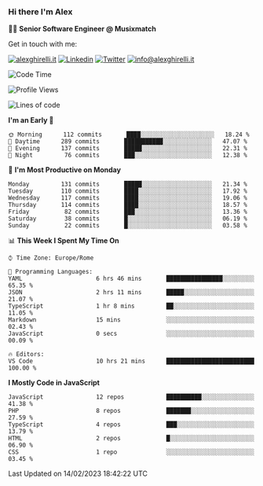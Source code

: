 ### Hi there I'm Alex

👨‍💻 __Senior Software Engineer @ Musixmatch__

Get in touch with me:

[![alexghirelli.it](https://img.shields.io/static/v1?label=alexghirelli.it&message=%20&color=red&logo=&style=flat-square&logoColor=white)](https://www.alexghirelli.it/)
[![Linkedin](https://img.shields.io/static/v1?label=Linkedin&message=%20&color=blue&logo=Linkedin&style=flat-square&logoColor=white)](https://linkedin.com/in/alexghirelli)
[![Twitter](https://img.shields.io/static/v1?label=Twitter&message=%20&color=blue&logo=Twitter&style=flat-square&logoColor=white)](https://twitter.com/alexGhirelli)
[![info@alexghirelli.it](https://img.shields.io/static/v1?label=info@alexghirelli.it&message=%20&color=red&logo=gmail&style=flat-square&logoColor=white)](mailto:info@alexghirelli.it)

<!--START_SECTION:waka-->
![Code Time](http://img.shields.io/badge/Code%20Time-7%2C330%20hrs%2027%20mins-blue)

![Profile Views](http://img.shields.io/badge/Profile%20Views-1-blue)

![Lines of code](https://img.shields.io/badge/From%20Hello%20World%20I%27ve%20Written-859%20Thousand%20lines%20of%20code-blue)

**I'm an Early 🐤** 

```text
🌞 Morning      112 commits       ████░░░░░░░░░░░░░░░░░░░░░   18.24 % 
🌆 Daytime      289 commits       ███████████░░░░░░░░░░░░░░   47.07 % 
🌃 Evening      137 commits       █████░░░░░░░░░░░░░░░░░░░░   22.31 % 
🌙 Night         76 commits       ███░░░░░░░░░░░░░░░░░░░░░░   12.38 % 

```
📅 **I'm Most Productive on Monday** 

```text
Monday         131 commits       █████░░░░░░░░░░░░░░░░░░░░   21.34 % 
Tuesday        110 commits       ████░░░░░░░░░░░░░░░░░░░░░   17.92 % 
Wednesday      117 commits       ████░░░░░░░░░░░░░░░░░░░░░   19.06 % 
Thursday       114 commits       ████░░░░░░░░░░░░░░░░░░░░░   18.57 % 
Friday          82 commits       ███░░░░░░░░░░░░░░░░░░░░░░   13.36 % 
Saturday        38 commits       █░░░░░░░░░░░░░░░░░░░░░░░░   06.19 % 
Sunday          22 commits       █░░░░░░░░░░░░░░░░░░░░░░░░   03.58 % 

```


📊 **This Week I Spent My Time On** 

```text
⌚︎ Time Zone: Europe/Rome

💬 Programming Languages: 
YAML                     6 hrs 46 mins       ████████████████░░░░░░░░░   65.35 % 
JSON                     2 hrs 11 mins       █████░░░░░░░░░░░░░░░░░░░░   21.07 % 
TypeScript               1 hr 8 mins         ██░░░░░░░░░░░░░░░░░░░░░░░   11.05 % 
Markdown                 15 mins             ░░░░░░░░░░░░░░░░░░░░░░░░░   02.43 % 
JavaScript               0 secs              ░░░░░░░░░░░░░░░░░░░░░░░░░   00.09 % 

🔥 Editors: 
VS Code                  10 hrs 21 mins      █████████████████████████   100.00 % 

```

**I Mostly Code in JavaScript** 

```text
JavaScript               12 repos            ██████████░░░░░░░░░░░░░░░   41.38 % 
PHP                      8 repos             ███████░░░░░░░░░░░░░░░░░░   27.59 % 
TypeScript               4 repos             ███░░░░░░░░░░░░░░░░░░░░░░   13.79 % 
HTML                     2 repos             █░░░░░░░░░░░░░░░░░░░░░░░░   06.90 % 
CSS                      1 repo              ░░░░░░░░░░░░░░░░░░░░░░░░░   03.45 % 

```



 Last Updated on 14/02/2023 18:42:22 UTC
<!--END_SECTION:waka-->
